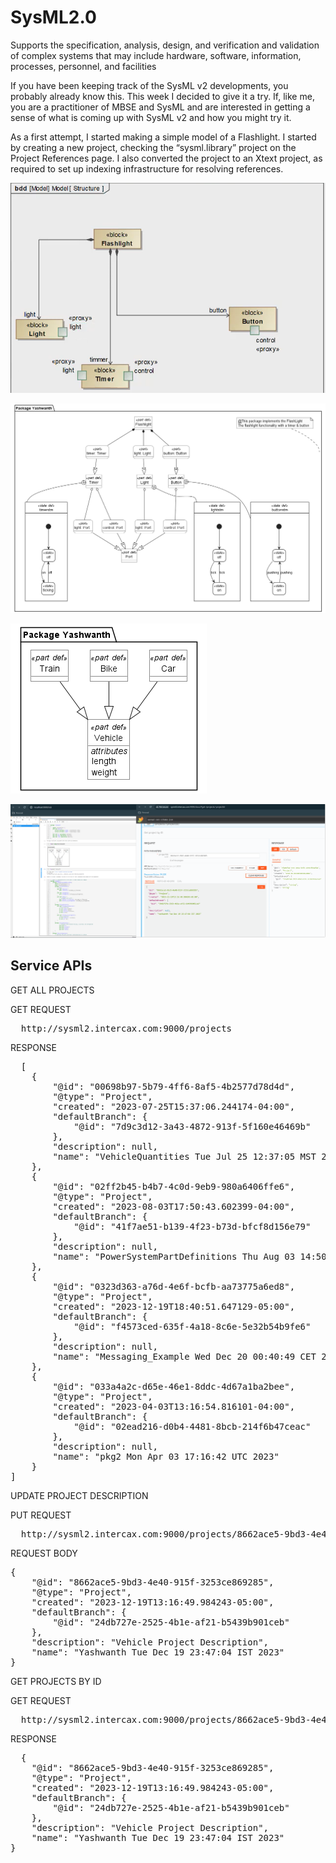 # SysML2.0

Supports the specification, analysis, design, and verification and validation 
of complex systems that may include hardware, software, information, 
processes, personnel, and facilities

If you have been keeping track of the SysML v2 developments, you probably already know this. This week I decided to give it a try. If, like me, you are a practitioner of MBSE and SysML and are interested in getting a sense of what is coming up with SysML v2 and how you might try it.

As a first attempt, I started making a simple model of a Flashlight. I started by creating a new project, checking the “sysml.library” project on the Project References page. I also converted the project to an Xtext project, as required to set up indexing infrastructure for resolving references.

![](https://github.com/YashzAlphaGeek/SysML2.0/blob/master/Flashlight/FlashlightCameo.png)

![](https://github.com/YashzAlphaGeek/SysML2.0/blob/master/Flashlight/Flashlightv2.png)

![](https://github.com/YashzAlphaGeek/SysML2.0/blob/master/VehicleProject/VehicleProject.png)

![](https://github.com/YashzAlphaGeek/SysML2.0/blob/master/SysMLv2_Jupyter.png)

## Service APIs

GET ALL PROJECTS

GET REQUEST
<pre>
  http://sysml2.intercax.com:9000/projects
</pre>

RESPONSE
<pre>
  [
    {
        "@id": "00698b97-5b79-4ff6-8af5-4b2577d78d4d",
        "@type": "Project",
        "created": "2023-07-25T15:37:06.244174-04:00",
        "defaultBranch": {
            "@id": "7d9c3d12-3a43-4872-913f-5f160e46469b"
        },
        "description": null,
        "name": "VehicleQuantities Tue Jul 25 12:37:05 MST 2023"
    },
    {
        "@id": "02ff2b45-b4b7-4c0d-9eb9-980a6406ffe6",
        "@type": "Project",
        "created": "2023-08-03T17:50:43.602399-04:00",
        "defaultBranch": {
            "@id": "41f7ae51-b139-4f23-b73d-bfcf8d156e79"
        },
        "description": null,
        "name": "PowerSystemPartDefinitions Thu Aug 03 14:50:43 MST 2023"
    },
    {
        "@id": "0323d363-a76d-4e6f-bcfb-aa73775a6ed8",
        "@type": "Project",
        "created": "2023-12-19T18:40:51.647129-05:00",
        "defaultBranch": {
            "@id": "f4573ced-635f-4a18-8c6e-5e32b54b9fe6"
        },
        "description": null,
        "name": "Messaging_Example Wed Dec 20 00:40:49 CET 2023"
    },
    {
        "@id": "033a4a2c-d65e-46e1-8ddc-4d67a1ba2bee",
        "@type": "Project",
        "created": "2023-04-03T13:16:54.816101-04:00",
        "defaultBranch": {
            "@id": "02ead216-d0b4-4481-8bcb-214f6b47ceac"
        },
        "description": null,
        "name": "pkg2 Mon Apr 03 17:16:42 UTC 2023"
    }
]
</pre>

UPDATE PROJECT DESCRIPTION

PUT REQUEST
<pre>
  http://sysml2.intercax.com:9000/projects/8662ace5-9bd3-4e40-915f-3253ce869285
</pre>

REQUEST BODY
<pre>
{
    "@id": "8662ace5-9bd3-4e40-915f-3253ce869285",
    "@type": "Project",
    "created": "2023-12-19T13:16:49.984243-05:00",
    "defaultBranch": {
        "@id": "24db727e-2525-4b1e-af21-b5439b901ceb"
    },
    "description": "Vehicle Project Description",
    "name": "Yashwanth Tue Dec 19 23:47:04 IST 2023"
}
</pre>

GET PROJECTS BY ID

GET REQUEST
<pre>
  http://sysml2.intercax.com:9000/projects/8662ace5-9bd3-4e40-915f-3253ce869285
</pre>

RESPONSE
<pre>
  {
    "@id": "8662ace5-9bd3-4e40-915f-3253ce869285",
    "@type": "Project",
    "created": "2023-12-19T13:16:49.984243-05:00",
    "defaultBranch": {
        "@id": "24db727e-2525-4b1e-af21-b5439b901ceb"
    },
    "description": "Vehicle Project Description",
    "name": "Yashwanth Tue Dec 19 23:47:04 IST 2023"
}
</pre>
